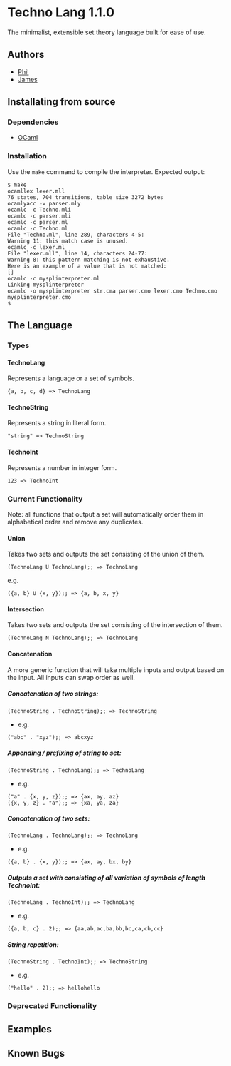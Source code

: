 # Techno Lang 1.1.0
The minimalist, extensible set theory language built for ease of use.
## Authors
- [Phil](https://github.com/philMarius)
- [James](https://github.com/jameslinwood)
## Installating from source
### Dependencies
- [OCaml](http://ocaml.org/)
### Installation
Use the `make` command to compile the interpreter. Expected output:
```
$ make
ocamllex lexer.mll
76 states, 704 transitions, table size 3272 bytes
ocamlyacc -v parser.mly
ocamlc -c Techno.mli
ocamlc -c parser.mli
ocamlc -c parser.ml
ocamlc -c Techno.ml
File "Techno.ml", line 289, characters 4-5:
Warning 11: this match case is unused.
ocamlc -c lexer.ml
File "lexer.mll", line 14, characters 24-77:
Warning 8: this pattern-matching is not exhaustive.
Here is an example of a value that is not matched:
[]
ocamlc -c mysplinterpreter.ml
Linking mysplinterpreter
ocamlc -o mysplinterpreter str.cma parser.cmo lexer.cmo Techno.cmo mysplinterpreter.cmo
$
```
## The Language
### Types
#### TechnoLang
Represents a language or a set of symbols.
```
{a, b, c, d} => TechnoLang
```
#### TechnoString
Represents a string in literal form.
```
"string" => TechnoString
```
#### TechnoInt
Represents a number in integer form.
```
123 => TechnoInt
```
### Current Functionality
Note: all functions that output a set will automatically order them in alphabetical order and remove any duplicates.
#### Union
Takes two sets and outputs the set consisting of the union of them.
```
(TechnoLang U TechnoLang);; => TechnoLang
```
e.g.
```
({a, b} U {x, y});; => {a, b, x, y}
```
#### Intersection
Takes two sets and outputs the set consisting of the intersection of them.
```
(TechnoLang N TechnoLang);; => TechnoLang
```
#### Concatenation
A more generic function that will take multiple inputs and output based on the input. All inputs can swap order as well.
##### Concatenation of two strings:
```
(TechnoString . TechnoString);; => TechnoString
```
  * e.g. 
```
("abc" . "xyz");; => abcxyz
```
##### Appending / prefixing of string to set:
```
(TechnoString . TechnoLang);; => TechnoLang
```
  * e.g. 
```
("a" . {x, y, z});; => {ax, ay, az}
({x, y, z} . "a");; => {xa, ya, za}
```
##### Concatenation of two sets:
```
(TechnoLang . TechnoLang);; => TechnoLang
```
  * e.g. 
```
({a, b} . {x, y});; => {ax, ay, bx, by}
```
##### Outputs a set with consisting of all variation of symbols of length TechnoInt:
```
(TechnoLang . TechnoInt);; => TechnoLang
```
  * e.g. 
```
({a, b, c} . 2);; => {aa,ab,ac,ba,bb,bc,ca,cb,cc}
```
##### String repetition:
```
(TechnoString . TechnoInt);; => TechnoString
```
  * e.g. 
```
("hello" . 2);; => hellohello
```
### Deprecated Functionality
## Examples
## Known Bugs
